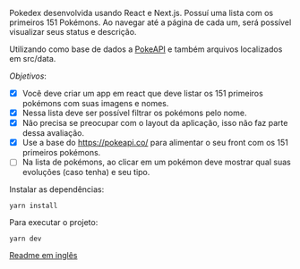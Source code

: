 Pokedex desenvolvida usando React e Next.js. Possuí uma lista com os primeiros 151 Pokémons. Ao navegar até a página de cada um, será possível visualizar seus status e descrição.

Utilizando como base de dados a [PokeAPI](https://pokeapi.co/) e também arquivos localizados em src/data.

_Objetivos_:

- [x] Você deve criar um app em react que deve listar os 151 primeiros pokémons com suas imagens e nomes.
- [x] Nessa lista deve ser possível filtrar os pokémons pelo nome.
- [x] Não precisa se preocupar com o layout da aplicação, isso não faz parte dessa avaliação.
- [x] Use a base do https://pokeapi.co/ para alimentar o seu front com os 151 primeiros pokémons.
- [ ] Na lista de pokémons, ao clicar em um pokémon deve mostrar qual suas evoluções (caso tenha) e seu tipo.

Instalar as dependências:

`yarn install`

Para executar o projeto:

`yarn dev`

[Readme em inglês](https://github.com/iamchicao/pokemon/blob/master/README%20_en.md)

